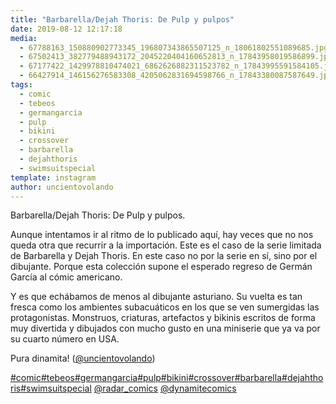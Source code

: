 ```yaml
---
title: "Barbarella/Dejah Thoris: De Pulp y pulpos"
date: 2019-08-12 12:17:18
media: 
  - 67788163_150880902773345_196807343865507125_n_18061802551089685.jpg
  - 67502413_382779488943172_2045220404160652813_n_17843958019586899.jpg
  - 67177422_1429978810474021_6862626882311523782_n_17843995591584105.jpg
  - 66427914_146156276583308_4205062831694598766_n_17843380087587649.jpg
tags: 
  - comic
  - tebeos
  - germangarcia
  - pulp
  - bikini
  - crossover
  - barbarella
  - dejahthoris
  - swimsuitspecial
template: instagram
author: uncientovolando
---
```


Barbarella/Dejah Thoris: De Pulp y pulpos.

Aunque intentamos ir al ritmo de lo publicado aquí, hay veces que no nos queda otra que recurrir a la importación. Este es el caso de la serie limitada de Barbarella y Dejah Thoris. En este caso no por la serie en sí, sino por el dibujante. Porque esta colección supone el esperado regreso de Germán García al cómic americano.

Y es que echábamos de menos al dibujante asturiano. Su vuelta es tan fresca como los ambientes subacuáticos en los que se ven sumergidas las protagonistas. Monstruos, criaturas, artefactos y bikinis escritos de forma muy divertida y dibujados con mucho gusto en una miniserie que ya va por su cuarto número en USA.

Pura dinamita! ([@uncientovolando](https://instagram.com/uncientovolando))






[#comic](/tags/comic)[#tebeos](/tags/tebeos)[#germangarcia](/tags/germangarcia)[#pulp](/tags/pulp)[#bikini](/tags/bikini)[#crossover](/tags/crossover)[#barbarella](/tags/barbarella)[#dejahthoris](/tags/dejahthoris)[#swimsuitspecial](/tags/swimsuitspecial) [@radar_comics](https://instagram.com/radar_comics) [@dynamitecomics](https://instagram.com/dynamitecomics)
